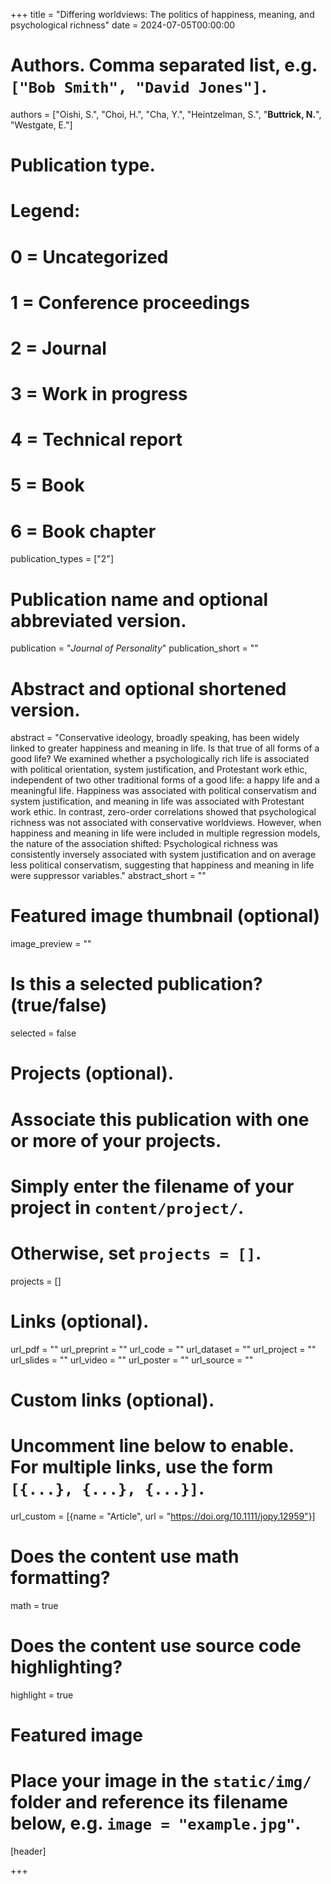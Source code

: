 +++
title = "Differing worldviews: The politics of happiness, meaning, and psychological richness"
date = 2024-07-05T00:00:00

# Authors. Comma separated list, e.g. `["Bob Smith", "David Jones"]`.
authors = ["Oishi, S.", "Choi, H.", "Cha, Y.", "Heintzelman, S.", "**Buttrick, N.**", "Westgate, E."]

# Publication type.
# Legend:
# 0 = Uncategorized
# 1 = Conference proceedings
# 2 = Journal
# 3 = Work in progress
# 4 = Technical report
# 5 = Book
# 6 = Book chapter
publication_types = ["2"]

# Publication name and optional abbreviated version.
publication = "*Journal of Personality*"
publication_short = ""

# Abstract and optional shortened version.
abstract = "Conservative ideology, broadly speaking, has been widely linked to greater happiness and meaning in life. Is that true of all forms of a good life? We examined whether a psychologically rich life is associated with political orientation, system justification, and Protestant work ethic, independent of two other traditional forms of a good life: a happy life and a meaningful life. Happiness was associated with political conservatism and system justification, and meaning in life was associated with Protestant work ethic. In contrast, zero-order correlations showed that psychological richness was not associated with conservative worldviews. However, when happiness and meaning in life were included in multiple regression models, the nature of the association shifted: Psychological richness was consistently inversely associated with system justification and on average less political conservatism, suggesting that happiness and meaning in life were suppressor variables."
abstract_short = ""

# Featured image thumbnail (optional)
image_preview = ""

# Is this a selected publication? (true/false)
selected = false

# Projects (optional).
#   Associate this publication with one or more of your projects.
#   Simply enter the filename of your project in `content/project/`.
#   Otherwise, set `projects = []`.
projects = []

# Links (optional).
url_pdf = ""
url_preprint = ""
url_code = ""
url_dataset = ""
url_project = ""
url_slides = ""
url_video = ""
url_poster = ""
url_source = ""

# Custom links (optional).
#   Uncomment line below to enable. For multiple links, use the form `[{...}, {...}, {...}]`.
url_custom = [{name = "Article", url = "https://doi.org/10.1111/jopy.12959"}]

# Does the content use math formatting?
math = true

# Does the content use source code highlighting?
highlight = true

# Featured image
# Place your image in the `static/img/` folder and reference its filename below, e.g. `image = "example.jpg"`.
[header]

+++

